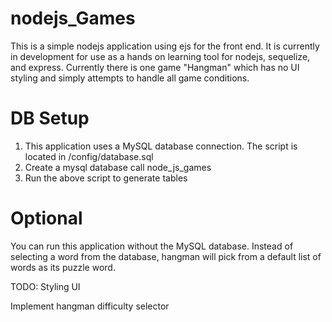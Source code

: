 # nodejs_Games

This is a simple nodejs application using ejs for the front end. It is currently in development for use as a hands on learning tool for nodejs, sequelize, and express. Currently there is one game "Hangman" which has no UI styling and simply attempts to handle all game conditions.

# DB Setup
1. This application uses a MySQL database connection. The script is located in /config/database.sql
2. Create a mysql database call node_js_games
3. Run the above script to generate tables

# Optional
You can run this application without the MySQL database. Instead of selecting a word from the database,
hangman will pick from a default list of words as its puzzle word.

TODO:
  Styling UI
  
  Implement hangman difficulty selector
